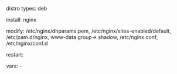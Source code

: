 distro types: deb

install: nginx

modify: /etc/nginx/dhparams.pem, /etc/nginx/sites-enabled/default, /etc/pam.d/nginx, www-data group-> shadow, /etc/nginx.conf, /etc/nginx/conf.d

restart:

vars: -

